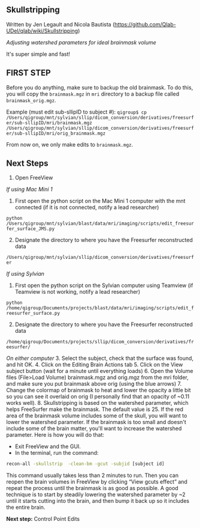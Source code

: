 ## Skullstripping
Written by Jen Legault and Nicola Bautista (https://github.com/Qlab-UDel/qlab/wiki/Skullstripping)

*Adjusting watershed parameters for ideal brainmask volume*

It's super simple and fast!

## FIRST STEP
Before you do anything, make sure to backup the old brainmask. To do this, you will copy the `brainmask.mgz` in `mri` directory to a backup file called `brainmask_orig.mgz`. 

Example (must edit sub-sllipID to subject #):
```qigroup$ cp /Users/qigroup/mnt/sylvian/sllip/dicom_conversion/derivatives/freesurfer/sub-sllipID/mri/brainmask.mgz /Users/qigroup/mnt/sylvian/sllip/dicom_conversion/derivatives/freesurfer/sub-sllipID/mri/orig_brainmask.mgz```

From now on, we only make edits to `brainmask.mgz`. 

## Next Steps
1. Open FreeView

*If using Mac Mini 1*
1. First open the python script on the Mac Mini 1 computer with the mnt connected (if it is not connected, notify a lead researcher)

```python /Users/qigroup/mnt/sylvian/blast/data/mri/imaging/scripts/edit_freesurfer_surface_JMS.py```

2. Designate the directory to where you have the Freesurfer reconstructed data

```/Users/qigroup/mnt/sylvian/sllip/dicom_conversion/derivatives/freesurfer```

*If using Sylvian*
1. First open the python script on the Sylvian computer using Teamview (if Teamview is not working, notify a lead researcher)

```python /home/qigroup/Documents/projects/blast/data/mri/imaging/scripts/edit_freesurfer_surface.py```

2. Designate the directory to where you have the Freesurfer reconstructed data

```/home/qigroup/Documents/projects/sllip/dicom_conversion/derivatives/freesurfer/```

*On either computer*
3. Select the subject, check that the surface was found, and hit OK.
4. Click on the Editing Brain Actions tab
5. Click on the View subject button (wait for a minute until everything loads)
6. Open the Volume files (File>Load Volume) brainmask.mgz and orig.mgz from the mri folder, and make sure you put brainmask above orig (using the blue arrows)
7. Change the colormap of brainmask to heat and lower the opacity a little bit so you can see it overlaid on orig (I personally find that an opacity of ~0.11 works well). 
8. Skullstripping is based on the watershed parameter, which helps FreeSurfer make the brainmask. The default value is 25. If the red area of the brainmask volume includes some of the skull, you will want to lower the watershed parameter. If the brainmask is too small and doesn't include some of the brain matter, you'll want to increase the watershed parameter. Here is how you will do that:
  - Exit FreeView and the GUI. 
  - In the terminal, run the command:
```bash
recon-all -skullstrip  -clean-bm -gcut -subjid [subject id]
```
This command usually takes less than 2 minutes to run. Then you can reopen the brain volumes in FreeView by clicking “View gcuts effect” and repeat the process until the brainmask is as good as possible. A good technique is to start by steadily lowering the watershed parameter by ~2 until it starts cutting into the brain, and then bump it back up so it includes the entire brain.

**Next step:** Control Point Edits
